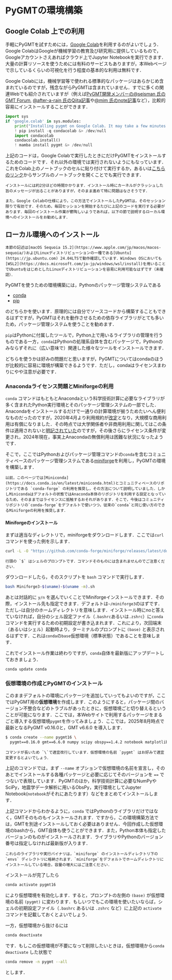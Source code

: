 # PyGMTの環境構築

## Google Colab 上での利用

手軽にPyGMTを試すためには，[Google Colab](https://colab.research.google.com/)を利用するのがよいでしょう．Google ColabはGoogleが機械学習の教育及び研究用に提供しているもので，Googleアカウントさえあればクラウド上でJupyter Notebookを実行できます．大量の計算リソースを使うためには有料のサービスもありますが，本Webページで示しているくらいの可視化を行う程度の基本的な利用は無料です．

Google Colabには，機械学習等で使われる標準的なパッケージはあらかじめ含まれているのですが，残念ながらPyGMTは含まれていません．すでに多くの関連Webでも紹介されていますが（例えば[PyGMT開発メンバーの@seisman 氏のGMT Forum](https://forum.generic-mapping-tools.org/t/colab-example-on-github-try-pygmt-online-not-working-any-more/1790/10), [@after-a-rain 氏のQiita記事](https://qiita.com/after-a-rain/items/ee980a1c39a772a26b00)や[@mim 氏のnote記事](https://note.com/mim_2020/n/n646cfd0288d7)など），比較的容易にインストールすることができます．

```python
import sys
if 'google.colab' in sys.modules:
    print("Installing pygmt on Google Colab. It may take a few minutes.")
    ! pip install -q condacolab &> /dev/null
    import condacolab
    condacolab.install()
    ! mamba install pygmt &> /dev/null
```

上記のコードは，Google Colabで実行したときにだけPyGMTをインストールするためのコードです．それ以外の環境では実行されないようにもなっています．これをColab上のノートブックのセルに貼り付けて実行するか，あるいは[こちらのリンク](https://colab.research.google.com/github/tktmyd/ipynbs/blob/main/colab/using_pygmt.ipynb)からサンプルのノートブックを開くことでも実行できます．

```{note}
インストールには約2分ほどの時間かかります．インストール時にカーネルがクラッシュした旨のメッセージが出ることがありますが，そのまま進めて特に問題はなさそうです．

また，Google Colabの仕様により，この方法でインストールしたPyGMTは，そのセッション限りで有効です．そのため，毎回セッションを開始するたびに上記のコードを実行する必要があります．毎回のインストール作業が鬱陶しいようであれば，以下の節で説明するローカル環境へのインストールをお勧めします．
```

## ローカル環境へのインストール

```{warning}
本節の記述は[macOS Sequoia 15.2](https://www.apple.com/jp/macos/macos-sequoia/)およびLinuxディストリビューションの一種である[Ubuntu](https://jp.ubuntu.com) 24.04LTSで動作確認しています．Windows OSにおいても[WSL2](https://docs.microsoft.com/ja-jp/windows/wsl/install)を用いることでUbuntuをはじめとしたLinuxディストリビューションを容易に利用可能なはずです（未確認）．
```

PyGMTを使うための環境構築には，Pythonのパッケージ管理システムである

- [conda](https://www.anaconda.com)
- [pip](https://www.python.jp/install/windows/pip.html)

のどちらかを使います．原理的には自分でソースコードから構築することもできるはずですが，PyGMTはそれを動作させるための依存ライブラリがとても多いため，パッケージ管理システムを使うことを勧めます．

`pip`はPythonに付属したツールで，Python上で用いるライブラリの管理を行うものである一方，`conda`はPythonの処理系自体を含むパッケージで，Pythonのみならずそれに（広い意味で）関連した様々なツールをインストールできます．

どちらを使うかは好みの問題だと思いますが，PyGMTについてはcondaのほうが比較的に容易に環境が構築できるようです．ただし，condaはライセンスまわりにやや注意が必要です．

### Anacondaライセンス問題とMiniforgeの利用

`conda` コマンドはもともとAnacondaという科学技術計算に必要なライブラリが多く含まれたPython実行環境とそのパッケージ管理システムの一部でした．Anacondaをインストールするだけで一通りの計算環境が揃うためたいへん便利なものだったのですが，2020年4月より利用規約が[改定](https://www.anaconda.com/blog/sustaining-our-stewardship-of-the-open-source-data-science-community)となり，大規模な商用利用は有償になりました．その時点では大学関係者や非商用利用に関してはこの条件は適用されないと[明記されていた](https://www.anaconda.com/blog/anaconda-commercial-edition-faq)のですが，その後さらにライセンス条件が変更され，2024年現在，事実上Anacondaの無償利用は困難な状況になったようです．

そこで，ここではPythonおよびパッケージ管理コマンドの`conda`を含むコミュニティベースのパッケージ管理システムである[miniforge](https://github.com/conda-forge/miniforge)を利用し，PyGMTの環境を構築します．

```{warning}
以前，このページでは[Miniconda](https://docs.conda.io/en/latest/miniconda.html)とコミュニティベースのリポジトリである `conda-forge` の利用を推奨し，その方法について説明していました．しかしMinicondaはデフォルトの状態ではAnaconda本体のリポジトリを利用する設定となっているため，そのままではライセンスに抵触するおそれがあります．そこで，今後はコミュニティリポジトリの`conda-forge`をデフォルトで使いつつ，従来の`conda`と同じ使い方のできるMiniforgeの利用を推奨します．
```

#### Miniforgeのインストール

まずは適当なディレクトリで，miniforgeをダウンロードします．ここでは`curl`コマンドを使った例を示します．

```bash
curl -L -O "https://github.com/conda-forge/miniforge/releases/latest/download/Miniforge3-$(uname)-$(uname -m).sh"
```

```{note}
行頭の `$` はシェルのプロンプトです．コマンドそのものには含まれませんのでご注意ください．
```

ダウンロードしたら，そのスクリプトを `bash` コマンドで実行します．

```bash
bash Miniforge3-$(uname)-$(uname -m).sh
```

あとは対話的に `y/n` を選んでいくことでMiniforgeインストールできます．その際，インストール先も指定できます．デフォルトは`~/miniforge3`のはずです．ただし`~`は自分のホームディレクトリを意味します．インストール時にnoと答えていなければ，自分のシェル設定ファイル（`.bashrc`あるいは`.zshrc`）に`conda`コマンドを実行するための初期設定が書き込まれます．これにより，次回端末（あるいはシェル）起動時より，ターミナルのプロンプトに `(base)` と表示されるはずです．これは`conda`の`base`仮想環境（標準状態）であることを意味します．

これでインストール作業は終わりですが，`conda`自体を最新版にアップデートしておきましょう．

```bash
conda update conda
```

### 仮想環境の作成とPyGMTのインストール

このままデフォルトの環境にパッケージを追加していってもよいのですが，ここではPyGMT用の**仮想環境**を作成します．このようにすると，パッケージ間のバージョン不整合などのトラブルがあったときに，仮想環境ごと切り替えるということが可能になります．ここでは，本Webサイトで利用するパッケージをまるごと導入する仮想環境`pygmt`を作ってみましょう．ここでは，2025年8月時点で最新となるPyGMT v0.16.0と，GMT v6.6.0 を導入します．

```bash
$ conda create --name pygmt16 \
  pygmt==0.16.0 gmt==6.6.0 numpy scipy obspy==1.4.2 notebook matplotlib ffmpeg
```

```{note}
コマンドが長いため `\`で適宜改行しています．仮想環境の名前 `pygmt` はお好みで適宜変更するとよいでしょう．
```

上記のコマンドでは，まず `--name` オプションで仮想環境の名前を宣言し，そのあとでインストールする各種パッケージと必要に応じてそのバージョンを `==` でつないで表現しています．PyGMTのほか，科学技術計算に必要なNumPyやSciPy，地震学データ解析に用いるObsPy，実行環境としてJupyter Notebook(`notebook`がそれにあたります）などをまとめてインストールします．

上記コマンドからわかるように，`conda` ではPythonのライブラリだけではなく，GMTそのものもインストールされます．ですから，この環境構築方法では，GMTを別途インストールしておく必要はありません．今回作成した仮想環境のbashから，GMT自体も使うことができます．また，Python本体も指定したバージョンのものがインストールされます．ライブラリやPythonのバージョン番号は指定しなければ最新版が入ります．

```{tip}
これらのライブラリや実行バイナリは，`miniforge` のインストールディレクトリ下の `envs` ディレクトリに格納されます．`miniforge`をデフォルトでホームディレクトリにインストールしている場合，容量の増大にはご注意ください．
```

インストールが完了したら

```bash
conda activate pygmt16
```

により仮想環境を有効化します．すると，プロンプトの左側の `(base)` が仮想環境の名前 `(pygmt)` に変わります．もしいつでもこの環境を使いたいならば，シェルの初期設定ファイル（`.bashrc` あるいは `.zshrc` など）に上記の `activate` コマンドを記載しておくとよいでしょう．

一方，仮想環境から抜けるには

```bash
conda deactivate
```

です．もしこの仮想環境が不要になって削除したいときは，仮想環境から`conda deactivate` した状態で

```bash
conda remove -n pygmt --all
```

とします．
